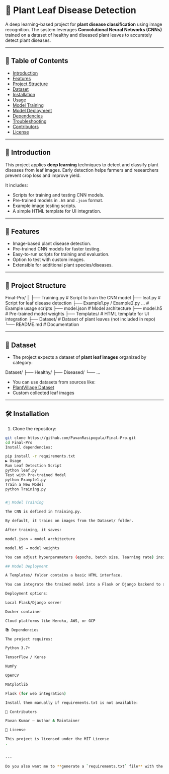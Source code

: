 # 🌱 Plant Leaf Disease Detection  

A deep learning–based project for **plant disease classification** using image recognition. The system leverages **Convolutional Neural Networks (CNNs)** trained on a dataset of healthy and diseased plant leaves to accurately detect plant diseases.  

---

## 📖 Table of Contents  

- [Introduction](#introduction)  
- [Features](#features)  
- [Project Structure](#project-structure)  
- [Dataset](#dataset)  
- [Installation](#installation)  
- [Usage](#usage)  
- [Model Training](#model-training)  
- [Model Deployment](#model-deployment)  
- [Dependencies](#dependencies)  
- [Troubleshooting](#troubleshooting)  
- [Contributors](#contributors)  
- [License](#license)  

---

## 🌟 Introduction  

This project applies **deep learning** techniques to detect and classify plant diseases from leaf images. Early detection helps farmers and researchers prevent crop loss and improve yield.  

It includes:  
- Scripts for training and testing CNN models.  
- Pre-trained models in `.h5` and `.json` format.  
- Example image testing scripts.  
- A simple HTML template for UI integration.  

---

## 🚀 Features  

- Image-based plant disease detection.  
- Pre-trained CNN models for faster testing.  
- Easy-to-run scripts for training and evaluation.  
- Option to test with custom images.  
- Extensible for additional plant species/diseases.  

---

## 📂 Project Structure  

Final-Pro/
│
├── Training.py # Script to train the CNN model
├── leaf.py # Script for leaf disease detection
├── Example1.py / Example2.py ... # Example usage scripts
├── model.json # Model architecture
├── model.h5 # Pre-trained model weights
├── Templates/ # HTML template for UI integration
├── Dataset/ # Dataset of plant leaves (not included in repo)
└── README.md # Documentation


---

## 🌱 Dataset  

- The project expects a dataset of **plant leaf images** organized by category:

Dataset/
├── Healthy/
├── Diseased/
└── ...

- You can use datasets from sources like:  
- [PlantVillage Dataset](https://www.kaggle.com/datasets/emmarex/plantdisease)  
- Custom collected leaf images  

---

## 🛠️ Installation  

1. Clone the repository:  
 ```bash
 git clone https://github.com/PavanRasipogula/Final-Pro.git
 cd Final-Pro
Install dependencies:

pip install -r requirements.txt
▶️ Usage
Run Leaf Detection Script
python leaf.py
Test with Pre-trained Model
python Example1.py
Train a New Model
python Training.py


#🧠 Model Training

The CNN is defined in Training.py.

By default, it trains on images from the Dataset/ folder.

After training, it saves:

model.json → model architecture

model.h5 → model weights

You can adjust hyperparameters (epochs, batch size, learning rate) inside the script.

## Model Deployment

A Templates/ folder contains a basic HTML interface.

You can integrate the trained model into a Flask or Django backend to serve predictions via web.

Deployment options:

Local Flask/Django server

Docker container

Cloud platforms like Heroku, AWS, or GCP

📚 Dependencies

The project requires:

Python 3.7+

TensorFlow / Keras

NumPy

OpenCV

Matplotlib

Flask (for web integration)

Install them manually if requirements.txt is not available:

👥 Contributors

Pavan Kumar – Author & Maintainer

📜 License

This project is licensed under the MIT License
.


---

Do you also want me to **generate a `requirements.txt` file** with the main dependencies, so that users can set up the project more easily?


